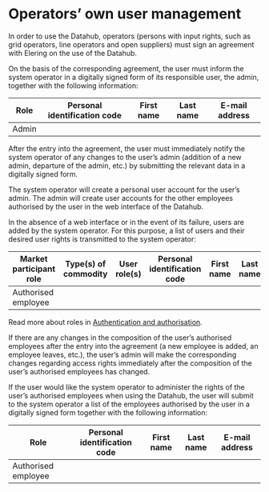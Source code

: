 ﻿# Operators’ own user management

In order to use the Datahub, operators (persons with input rights, such as grid operators, line operators and open suppliers) must sign an agreement with Elering on the use of the Datahub.

On the basis of the corresponding agreement, the user must inform the system operator in a digitally signed form of its responsible user, the admin, together with the following information:

| Role  | Personal identification code | First name | Last name | E-mail address |
|-------|------------------------------|------------|-----------|----------------|
| Admin |                              |            |           |                |

After the entry into the agreement, the user must immediately notify the system operator of any changes to the user’s admin (addition of a new admin, departure of the admin, etc.) by submitting the relevant data in a digitally signed form.

The system operator will create a personal user account for the user’s admin. The admin will create user accounts for the other employees authorised by the user in the web interface of the Datahub.

In the absence of a web interface or in the event of its failure, users are added by the system operator. For this purpose, a list of users and their desired user rights is transmitted to the system operator:

| Market participant role | Type(s) of commodity | User role(s) | Personal identification code | First name | Last name | E-mail address |
|-------------------------|----------------------|--------------|------------------------------|------------|-----------|----------------|
| Authorised employee     |                      |              |                              |            |           |                |

Read more about roles in [Authentication and authorisation](02-authentication-and-authorisation.md).

If there are any changes in the composition of the user’s authorised employees after the entry into the agreement (a new employee is added, an employee leaves, etc.), the user’s admin will make the corresponding changes regarding access rights immediately after the composition of the user’s authorised employees has changed.

If the user would like the system operator to administer the rights of the user’s authorised employees when using the Datahub, the user will submit to the system operator a list of the employees authorised by the user in a digitally signed form together with the following information:

| Role                | Personal identification code | First name | Last name | E-mail address |
|---------------------|------------------------------|------------|-----------|----------------|
| Authorised employee |                              |            |           |                |
